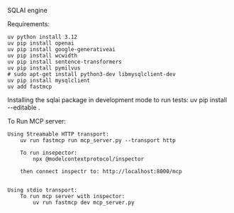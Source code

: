 SQLAI engine

Requirements:

    uv python install 3.12
    uv pip install openai
    uv pip install google-generativeai
    uv pip install wcwidth
    uv pip install sentence-transformers
    uv pip install pymilvus
    # sudo apt-get install python3-dev libmysqlclient-dev
    uv pip install mysqlclient
    uv add fastmcp

Installing the sqlai package in development mode to run tests:
    uv pip install --editable .


To Run MCP server:

    Using Streamable HTTP transport:
        uv run fastmcp run mcp_server.py --transport http

        To run insepector:
            npx @modelcontextprotocol/inspector

        then connect inspectr to: http://localhost:8000/mcp


    Using stdio transport: 
        To run mcp server with inspector:
            uv run fastmcp dev mcp_server.py


